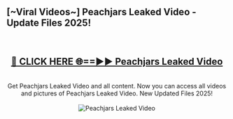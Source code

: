 <h2>[~Viral Videos~] Peachjars Leaked Video - Update Files 2025!</h2>
<br>
<div align="center">
<h2><a href="https://betterlinks.top/A2PfLJ" rel="nofollow">🔴 CLICK HERE 🌐==►► Peachjars Leaked Video</a></h2>
<br>
Get Peachjars Leaked Video and all content. Now you can access all videos and pictures of Peachjars Leaked Video. New Updated Files 2025!
<br>
<br>
<a href="https://betterlinks.top/A2PfLJ" rel="nofollow" data-target="animated-image.originalLink"><img src="https://i.ibb.co.com/WyWwxjT/player-gif2.gif" alt="Peachjars Leaked Video" style="max-width: 100%; display: inline-block;" data-target="animated-image.originalImage"></a>
</div>
<br>
